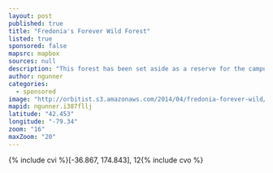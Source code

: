 ```yaml
---
layout: post
published: true
title: "Fredonia's Forever Wild Forest"
listed: true
sponsored: false
mapsrc: mapbox
sources: null
description: "This forest has been set aside as a reserve for the campus. We're looking into what wild places mean to our students."
author: ngunner
categories: 
  - sponsored
image: "http://orbitist.s3.amazonaws.com/2014/04/fredonia-forever-wild/img/threemanhill.jpg"
mapid: ngunner.i387fllj
latitude: "42.453"
longitude: "-79.34"
zoom: "16"
maxZoom: "20"
---
```


{% include cvi %}[-36.867, 174.843], 12{% include cvo %}
